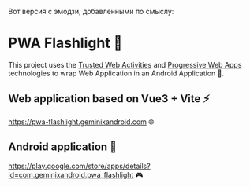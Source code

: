 Вот версия с эмодзи, добавленными по смыслу:

# PWA Flashlight 🔦

This project uses the
[Trusted Web Activities](https://developers.google.com/web/updates/2017/10/using-twa) and [Progressive Web Apps](https://developer.mozilla.org/en-US/docs/Web/Progressive_web_apps) technologies
to wrap Web Application in an Android Application 📱.

## Web application based on Vue3 + Vite ⚡
https://pwa-flashlight.geminixandroid.com 🌐

## Android application 📲
https://play.google.com/store/apps/details?id=com.geminixandroid.pwa_flashlight 🎮
